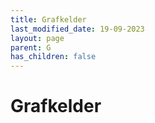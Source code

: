 ```yaml
---
title: Grafkelder
last_modified_date: 19-09-2023
layout: page
parent: G
has_children: false
---
```


Grafkelder
==========

